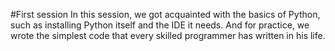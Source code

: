 #First session
In this session, we got acquainted with the basics of Python, such as installing Python itself and the IDE it needs.
And for practice, we wrote the simplest code that every skilled programmer has written in his life.